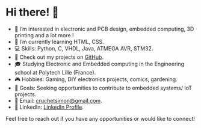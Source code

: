 # Hi there! 👋

- 👀 I’m interested in electronic and PCB design, embedded computing, 3D printing and a lot more !
- 🌱 I’m currently learning HTML, CSS.
- 💻 Skills: Python, C, VHDL, Java, ATMEGA AVR, STM32.
- 🚀 Check out my projects on [GitHub](https://github.com/Scruchet).
- 🎓 Studying Electronic and Embedded computing in the Engineering school at Polytech Lille (France).
- 🎮 Hobbies: Gaming, DIY electronics projects, comics, gardening.
- 🎯 Goals: Seeking opportunities to contribute to embedded systems/ IoT projects.
- 📧 Email: cruchetsimon@gmail.com.
- 👔 LinkedIn: [LinkedIn Profile](https://www.linkedin.com/in/simoncruchet/).


Feel free to reach out if you have any opportunities or would like to connect!

<!---
Scruchet/Scruchet is a ✨ special ✨ repository because its `README.md` (this file) appears on your GitHub profile.
You can click the Preview link to take a look at your changes.
--->
